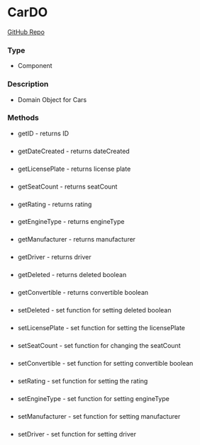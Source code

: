 # CarDO  
[GitHub Repo](https://github.com/derek-sweetman/springbootapp/tree/master/src/main/java/com/myapp)  
### Type  
- Component  
### Description  
- Domain Object for Cars  
### Methods  
- getID - returns ID  
###   
- getDateCreated - returns dateCreated  
###   
- getLicensePlate - returns license plate  
###   
- getSeatCount - returns seatCount  
###   
- getRating - returns rating  
###   
- getEngineType - returns engineType  
###   
- getManufacturer - returns manufacturer  
###   
- getDriver - returns driver  
###   
- getDeleted - returns deleted boolean  
###   
- getConvertible - returns convertible boolean  
###   
- setDeleted - set function for setting deleted boolean  
###   
- setLicensePlate - set function for setting the licensePlate  
###   
- setSeatCount - set function for changing the seatCount  
###   
- setConvertible - set function for setting convertible boolean  
###   
- setRating - set function for setting the rating  
###   
- setEngineType - set function for setting engineType  
###   
- setManufacturer - set function for setting manufacturer  
###   
- setDriver - set function for setting driver  
